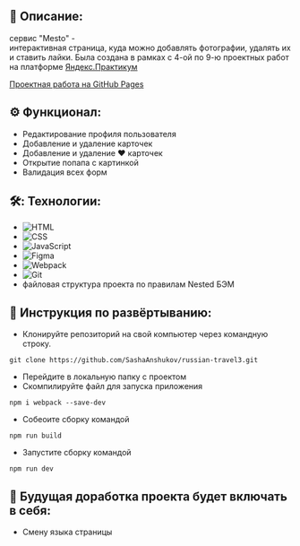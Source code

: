 ## 📖 Описание: 
сервис "Mesto" -<br />
  интерактивная страница, куда можно добавлять фотографии, удалять их и ставить лайки. Была cоздана в рамках с 4-ой по 9-ю проектных работ на платформе
  [Яндекс.Практикум](https://praktikum.yandex.ru/web/)

[Проектная работа на GitHub Pages](https://sashaanshukov.github.io/mesto/) 

## ⚙️ Функционал:

* Редактирование профиля пользователя
* Добавление и удаление карточек
* Добавление и удаление ❤️ карточек
* Открытие попапа с картинкой
* Валидация всех форм

## 🛠️: Технологии:

* ![HTML](https://img.shields.io/badge/-HTML-05122A?style=flat&logo=HTML5)&nbsp;
* ![CSS](https://img.shields.io/badge/-CSS-05122A?style=flat&logo=CSS3&logoColor=1572B6)&nbsp;
* ![JavaScript](https://img.shields.io/badge/-JavaScript-05122A?style=flat&logo=javascript)&nbsp;
* ![Figma](https://img.shields.io/badge/-Figma-05122A?style=flat&logo=figma)&nbsp;
* ![Webpack](https://img.shields.io/badge/-Webpack-05122A?style=flat&logo=webpack)&nbsp;
* ![Git](https://img.shields.io/badge/-Git-05122A?style=flat&logo=git)&nbsp;
* файловая структура проекта по правилам Nested БЭМ

## 🚀 Инструкция по развёртыванию:
* Клонируйте репозиторий на свой компьютер через командную строку.
```
git clone https://github.com/SashaAnshukov/russian-travel3.git
```
* Перейдите в локальную папку с проектом
* Скомпилируйте файл для запуска приложения
```
npm i webpack --save-dev
```
* Собеоите сборку командой
```
npm run build
```
* Запустите сборку командой
```
npm run dev
```

## 🤖 Будущая доработка проекта будет включать в себя: 
* Смену языка страницы
